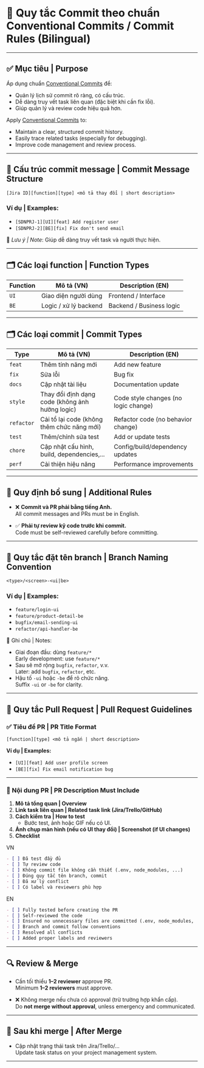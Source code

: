 # 📘 Quy tắc Commit theo chuẩn Conventional Commits / Commit Rules (Bilingual)

---

## ✅ Mục tiêu | Purpose

Áp dụng chuẩn [Conventional Commits](https://www.conventionalcommits.org/) để:

- Quản lý lịch sử commit rõ ràng, có cấu trúc.
- Dễ dàng truy vết task liên quan (đặc biệt khi cần fix lỗi).
- Giúp quản lý và review code hiệu quả hơn.

Apply [Conventional Commits](https://www.conventionalcommits.org/) to:

- Maintain a clear, structured commit history.
- Easily trace related tasks (especially for debugging).
- Improve code management and review process.

---

## 🎯 Cấu trúc commit message | Commit Message Structure

```
[Jira ID][function][type] <mô tả thay đổi | short description>
```

### Ví dụ | Examples:

- `[SDNPRJ-1][UI][feat] Add register user`
- `[SDNPRJ-2][BE][fix] Fix don't send email`

📌 _Lưu ý | Note_: Giúp dễ dàng truy vết task và người thực hiện.

---

## 🗂 Các loại function | Function Types

| Function | Mô tả (VN)            | Description (EN)         |
| -------- | --------------------- | ------------------------ |
| `UI`     | Giao diện người dùng  | Frontend / Interface     |
| `BE`     | Logic / xử lý backend | Backend / Business logic |

---

## 🗂 Các loại commit | Commit Types

| Type       | Mô tả (VN)                                      | Description (EN)                     |
| ---------- | ----------------------------------------------- | ------------------------------------ |
| `feat`     | Thêm tính năng mới                              | Add new feature                      |
| `fix`      | Sửa lỗi                                         | Bug fix                              |
| `docs`     | Cập nhật tài liệu                               | Documentation update                 |
| `style`    | Thay đổi định dạng code (không ảnh hưởng logic) | Code style changes (no logic change) |
| `refactor` | Cải tổ lại code (không thêm chức năng mới)      | Refactor code (no behavior change)   |
| `test`     | Thêm/chỉnh sửa test                             | Add or update tests                  |
| `chore`    | Cập nhật cấu hình, build, dependencies,...      | Config/build/dependency updates      |
| `perf`     | Cải thiện hiệu năng                             | Performance improvements             |

---

## 🧩 Quy định bổ sung | Additional Rules

- ❌ **Commit và PR phải bằng tiếng Anh.**  
  All commit messages and PRs must be in English.

- ✅ **Phải tự review kỹ code trước khi commit.**  
  Code must be self-reviewed carefully before committing.

---

## 🌿 Quy tắc đặt tên branch | Branch Naming Convention

```
<type>/<screen>-<ui|be>
```

### Ví dụ | Examples:

- `feature/login-ui`
- `feature/product-detail-be`
- `bugfix/email-sending-ui`
- `refactor/api-handler-be`

📎 Ghi chú | Notes:

- Giai đoạn đầu: dùng `feature/*`  
  Early development: use `feature/*`
- Sau sẽ mở rộng `bugfix`, `refactor`, v.v.  
  Later: add `bugfix`, `refactor`, etc.
- Hậu tố `-ui` hoặc `-be` để rõ chức năng.  
  Suffix `-ui` or `-be` for clarity.

---

## 🔀 Quy tắc Pull Request | Pull Request Guidelines

### ✅ Tiêu đề PR | PR Title Format

```
[function][type] <mô tả ngắn | short description>
```

**Ví dụ | Examples:**

- `[UI][feat] Add user profile screen`
- `[BE][fix] Fix email notification bug`

---

### 📄 Nội dung PR | PR Description Must Include

1. **Mô tả tổng quan | Overview**
2. **Link task liên quan | Related task link (Jira/Trello/GitHub)**
3. **Cách kiểm tra | How to test**
   - Bước test, ảnh hoặc GIF nếu có UI.
4. **Ảnh chụp màn hình (nếu có UI thay đổi) | Screenshot (if UI changes)**
5. **Checklist**

VN
```markdown
- [ ] Đã test đầy đủ
- [ ] Tự review code
- [ ] Không commit file không cần thiết (.env, node_modules, ...)
- [ ] Đúng quy tắc tên branch, commit
- [ ] Đã xử lý conflict
- [ ] Có label và reviewers phù hợp
```

EN
```markdown
- [ ] Fully tested before creating the PR
- [ ] Self-reviewed the code
- [ ] Ensured no unnecessary files are committed (.env, node_modules, ...)
- [ ] Branch and commit follow conventions
- [ ] Resolved all conflicts
- [ ] Added proper labels and reviewers
```

---

## 🔍 Review & Merge

- Cần tối thiểu **1–2 reviewer** approve PR.  
  Minimum **1–2 reviewers** must approve.

- ❌ Không merge nếu chưa có approval (trừ trường hợp khẩn cấp).  
  Do **not merge without approval**, unless emergency and communicated.

---

## 🧹 Sau khi merge | After Merge

- Cập nhật trạng thái task trên Jira/Trello/...  
  Update task status on your project management system.

---
